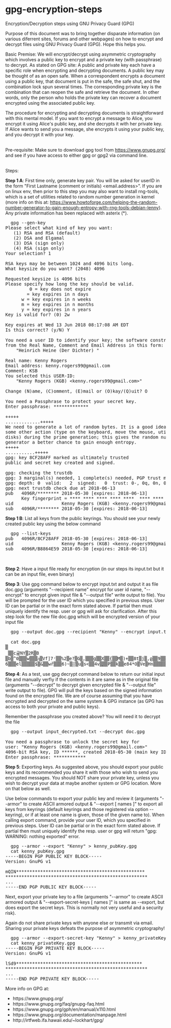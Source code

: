 # gpg-encryption-steps
Encryption/Decryption steps using GNU Privacy Guard (GPG)

Purpose of this document was to bring together disparate information (on various diferrent sites, forums and other webpages) on how to encrypt and decrypt files using GNU Privacy Guard (GPG). Hope this helps you.<br/>

Basic Premise:
We will encrypt/decrypt using asymmetric cryptography which involves a public key to encrypt and a private key (with passphrase) to decrypt. 
As stated on GPG site: A public and private key each have a specific role when encrypting and decrypting documents. A public key may be thought of as an open safe. When a correspondent encrypts a document using a public key, that document is put in the safe, the safe shut, and the combination lock spun several times. The corresponding private key is the combination that can reopen the safe and retrieve the document. In other words, only the person who holds the private key can recover a document encrypted using the associated public key.

The procedure for encrypting and decrypting documents is straightforward with this mental model. If you want to encrypt a message to Alice, you encrypt it using Alice's public key, and she decrypts it with her private key. If Alice wants to send you a message, she encrypts it using your public key, and you decrypt it with your key.

<br/>Pre-requisite:
Make sure to download gpg tool from https://www.gnupg.org/ and see if you have access to either gpg or gpg2 via command line.

<br/>Steps:<br/>

<b>Step 1 A</b>: First time only, generate key pair. You will be asked for userID in the form "First Lastname (comment or initials) <email.address>".
If you are on linux env, then prior to this step you may also want to install rng-tools, which is a set of utilities related to random number generation in kernel (more info on this at: https://www.howtoforge.com/helping-the-random-number-generator-to-gain-enough-entropy-with-rng-tools-debian-lenny). Any private information has been replaced with asterix (*).
<pre>
  gpg --gen-key
Please select what kind of key you want:
   (1) RSA and RSA (default)
   (2) DSA and Elgamal
   (3) DSA (sign only)
   (4) RSA (sign only)
Your selection? 1

RSA keys may be between 1024 and 4096 bits long.
What keysize do you want? (2048) 4096

Requested keysize is 4096 bits
Please specify how long the key should be valid.
         0 = key does not expire
      <n>  = key expires in n days
      <n>w = key expires in n weeks
      <n>m = key expires in n months
      <n>y = key expires in n years
Key is valid for? (0) 2w

Key expires at Wed 13 Jun 2018 08:17:08 AM EDT
Is this correct? (y/N) Y

You need a user ID to identify your key; the software constructs the user ID
from the Real Name, Comment and Email Address in this form:
    "Heinrich Heine (Der Dichter) <heinrichh@duesseldorf.de>"

Real name: Kenny Rogers
Email address: kenny.rogers99@gmail.com
Comment: KSB
You selected this USER-ID:
    "Kenny Rogers (KGB) &lt;kenny.rogers99@gmail.com&gt;"

Change (N)ame, (C)omment, (E)mail or (O)kay/(Q)uit? O

You need a Passphrase to protect your secret key.
Enter passphrase: *************

+++++
.............+++++
We need to generate a lot of random bytes. It is a good idea to perform
some other action (type on the keyboard, move the mouse, utilize the
disks) during the prime generation; this gives the random number
generator a better chance to gain enough entropy.
+++++
...........+++++
gpg: key 8CF28AFF marked as ultimately trusted
public and secret key created and signed.

gpg: checking the trustdb
gpg: 3 marginal(s) needed, 1 complete(s) needed, PGP trust model
gpg: depth: 0  valid:   2  signed:   0  trust: 0-, 0q, 0n, 0m, 0f, 2u
gpg: next trustdb check due at 2018-06-13
pub   4096R/******** 2018-05-30 [expires: 2018-06-13]
      Key fingerprint = **** **** **** **** ****  **** **** **** **** ****
uid                  Kenny Rogers (KGB) &lt;kenny.rogers99@gmail.com&gt;
sub   4096R/******** 2018-05-30 [expires: 2018-06-13]
</pre>

<b>Step 1 B</b>: List all keys from the public keyrings. You should see your newly created public key using the below command
<pre>
  gpg --list-keys 
pub   4096R/8CF28AFF 2018-05-30 [expires: 2018-06-13]
uid                  Kenny Rogers (KGB) &lt;kenny.rogers99@gmail.com&gt;
sub   4096R/B8864E59 2018-05-30 [expires: 2018-06-13]
  
  
</pre>

<b>Step 2</b>: Have a input file ready for encryption (in our steps its input.txt but it can be an input file, even binary)

<b>Step 3</b>: Use gpg command below to encrypt input.txt and output it as file doc.gpg (arguments "--recipient name"
 encrypt for user id name, "--encrypt" to encrypt given input file & "--output file" write output to file). You will be prompted for the user ID which you specified in previous steps. User ID can be partial or in the exact form stated above. If partial then must uniquely identify the resp. user or gpg will ask for clarification.
After this step look for the new file doc.gpg which will be encrypted version of your input file
<pre>
  gpg --output doc.gpg --recipient "Kenny" --encrypt input.txt 
  
  cat doc.gpg
▒
 ▒▒c긆NY▒2R▒B
▒b▒^0▒▒▒w▒▒▒ӆ▒Vf]7ʴ▒▒%2▒e?▒G▒,▒▒▒g▒▒X▒▒{▒▒M▒)+▒▒8t▒j▒,ϱ▒▒9▒▒▒
6▒▒▒el▒▒▒▒▒$▒&▒▒wȑ▒▒▒6)~▒▒͗▒u▒s<▒▒4v▒ֲ▒▒P▒▒k▒▒e84*O▒Ve▒Hn▒▒▒▒▒▒.▒j▒▒o▒<}▒▒ݝ0%▒'U▒▒▒▒вc\l▒▒GGF▒▒▒▒▒▒▒▒▒▒▒▒
</pre>

<b>Step 4</b>: As a test, use gpg decrypt command below to return our initial input file and manually verfiy if the contents in it are same as in the original file (arguments "--decrypt" to decrypt given encrypted file & "--output file" write output to file). GPG will pull the keys based on the signed information found on the encrypted file. We are of course assuming that you have encrypted and decrypted on the same system & GPG instance (as GPG has access to both your private and public keys).

Remember the passphrase you created above? You will need it to decrypt the file
<pre>
  gpg --output input_decrypted.txt --decrypt doc.gpg
  
You need a passphrase to unlock the secret key for
user: "Kenny Rogers (KGB) &lt;kenny.rogers99@gmail.com&gt;"
4096-bit RSA key, ID ******, created 2018-05-30 (main key ID ******)
Enter passphrase: ************
</pre>
  
<b>Step 5</b>: Exporting keys. As suggested above, you should export your public keys and its recommended you share it with those who wish to send you encrypted messages. You should NOT share your private key, unless you wish to decrypt your data at maybe another system or GPG location. More on that below as well.

Use below commands to export your public key and review it (arguments "--armor" to create ASCII armored output & "--export [ names ]"
to export all keys from keyrings (default keyrings and those registered via option --keyring), or if at least one name is given, those of the given name to). When calling export command, provide your user ID, which you specified in previous steps. User ID can be partial or in the exact form stated above. If partial then must uniquely identify the resp. user or gpg will return "gpg: WARNING: nothing exported" error.
<pre>
  gpg --armor --export "Kenny" > kenny_pubKey.gpg
  cat kenny_pubKey.gpg 
-----BEGIN PGP PUBLIC KEY BLOCK-----
Version: GnuPG v1

mQIN************************************************
*****************************************************
...
-----END PGP PUBLIC KEY BLOCK-----
</pre>

Next, export your private key to a file (arguments "--armor" to create ASCII armored output & "--export-secret-keys [ names ]" is same as --export, but does export the secret keys. This is normally not very useful and a security risk). 

Again do not share private keys with anyone else or transmit via email. Sharing your private keys defeats the purpose of asymmetric cryptography!
<pre>
  gpg --armor --export-secret-key "Kenny" > kenny_privateKey.gpg
  cat kenny_privateKey.gpg
-----BEGIN PGP PRIVATE KEY BLOCK-----
Version: GnuPG v1

lSd9***********************************************
*****************************************************
...
-----END PGP PRIVATE KEY BLOCK-----
</pre>

More info on GPG at: 
<ul>
<li>https://www.gnupg.org/</li>
<li>https://www.gnupg.org/faq/gnupg-faq.html</li>
<li>https://www.gnupg.org/gph/en/manual/x110.html</li>
<li>https://www.gnupg.org/documentation/manpage.html</li>
<li>http://irtfweb.ifa.hawaii.edu/~lockhart/gpg/</li>
</ul>

